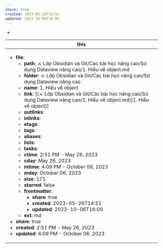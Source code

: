 ```yaml
---
share: true
created: 2023-05-26T14:51
updated: 2023-10-06T16:09
---
```

-
| this                                                                                                                                                                                                                                                                                                                                                                                                                                                                                                                                                                                                                                                                                                                                                                                                                                                                                                                                                                                                                                                                                                                                                                                                            |
| --------------------------------------------------------------------------------------------------------------------------------------------------------------------------------------------------------------------------------------------------------------------------------------------------------------------------------------------------------------------------------------------------------------------------------------------------------------------------------------------------------------------------------------------------------------------------------------------------------------------------------------------------------------------------------------------------------------------------------------------------------------------------------------------------------------------------------------------------------------------------------------------------------------------------------------------------------------------------------------------------------------------------------------------------------------------------------------------------------------------------------------------------------------------------------------------------------------- |
| <ul><li><b>file</b>: <ul><li><b>path</b>: ⚔️ Lớp Obsidian và Git/Các bài học nâng cao/Sử dụng Dataview nâng cao/1. Hiểu về object.md</li><li><b>folder</b>: ⚔️ Lớp Obsidian và Git/Các bài học nâng cao/Sử dụng Dataview nâng cao</li><li><b>name</b>: 1. Hiểu về object</li><li><b>link</b>: [[⚔️ Lớp Obsidian và Git/Các bài học nâng cao/Sử dụng Dataview nâng cao/1. Hiểu về object.md\\\|1. Hiểu về object]]</li><li><b>outlinks</b>: <ul></ul></li><li><b>inlinks</b>: <ul></ul></li><li><b>etags</b>: <ul></ul></li><li><b>tags</b>: <ul></ul></li><li><b>aliases</b>: <ul></ul></li><li><b>lists</b>: <ul></ul></li><li><b>tasks</b>: <ul></ul></li><li><b>ctime</b>: 2:51 PM - May 26, 2023</li><li><b>cday</b>: May 26, 2023</li><li><b>mtime</b>: 4:09 PM - October 06, 2023</li><li><b>mday</b>: October 06, 2023</li><li><b>size</b>: 171</li><li><b>starred</b>: false</li><li><b>frontmatter</b>: <ul><li><b>share</b>: true</li><li><b>created</b>: 2023-05-26T14:51</li><li><b>updated</b>: 2023-10-06T16:09</li></ul></li><li><b>ext</b>: md</li></ul></li><li><b>share</b>: true</li><li><b>created</b>: 2:51 PM - May 26, 2023</li><li><b>updated</b>: 4:09 PM - October 06, 2023</li></ul> |

